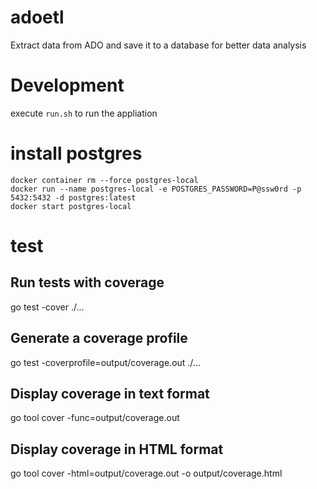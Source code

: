 # adoetl
Extract data from ADO and save it to a database for better data analysis

# Development
execute `run.sh` to run the appliation

# install postgres
```
docker container rm --force postgres-local
docker run --name postgres-local -e POSTGRES_PASSWORD=P@ssw0rd -p 5432:5432 -d postgres:latest
docker start postgres-local
```

# test
## Run tests with coverage
go test -cover ./...

## Generate a coverage profile
go test -coverprofile=output/coverage.out ./...

## Display coverage in text format
go tool cover -func=output/coverage.out

## Display coverage in HTML format
go tool cover -html=output/coverage.out -o output/coverage.html

